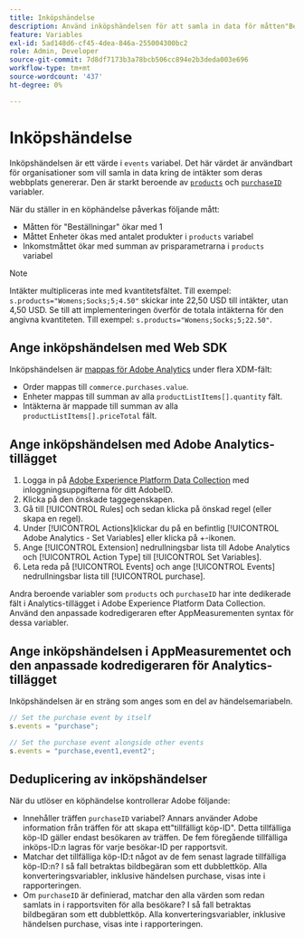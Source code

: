 ```yaml
---
title: Inköpshändelse
description: Använd inköpshändelsen för att samla in data för måtten"Beställningar","Enheter" och"Intäkter".
feature: Variables
exl-id: 5ad148d6-cf45-4dea-846a-255004300bc2
role: Admin, Developer
source-git-commit: 7d8df7173b3a78bcb506cc894e2b3deda003e696
workflow-type: tm+mt
source-wordcount: '437'
ht-degree: 0%

---
```


# Inköpshändelse

Inköpshändelsen är ett värde i `events` variabel. Det här värdet är användbart för organisationer som vill samla in data kring de intäkter som deras webbplats genererar. Den är starkt beroende av [`products`](../products.md) och [`purchaseID`](../purchaseid.md) variabler.

När du ställer in en köphändelse påverkas följande mått:

* Måtten för &quot;Beställningar&quot; ökar med 1
* Måttet Enheter ökas med antalet produkter i `products` variabel
* Inkomstmåttet ökar med summan av prisparametrarna i `products` variabel

>[!NOTE]
>
>Intäkter multipliceras inte med kvantitetsfältet. Till exempel: `s.products="Womens;Socks;5;4.50"` skickar inte 22,50 USD till intäkter, utan 4,50 USD. Se till att implementeringen överför de totala intäkterna för den angivna kvantiteten. Till exempel: `s.products="Womens;Socks;5;22.50"`.

## Ange inköpshändelsen med Web SDK

Inköpshändelsen är [mappas för Adobe Analytics](https://experienceleague.adobe.com/docs/analytics/implementation/aep-edge/variable-mapping.html) under flera XDM-fält:

* Order mappas till `commerce.purchases.value`.
* Enheter mappas till summan av alla `productListItems[].quantity` fält.
* Intäkterna är mappade till summan av alla `productListItems[].priceTotal` fält.

## Ange inköpshändelsen med Adobe Analytics-tillägget

1. Logga in på [Adobe Experience Platform Data Collection](https://experience.adobe.com/data-collection) med inloggningsuppgifterna för ditt AdobeID.
2. Klicka på den önskade taggegenskapen.
3. Gå till [!UICONTROL Rules] och sedan klicka på önskad regel (eller skapa en regel).
4. Under [!UICONTROL Actions]klickar du på en befintlig [!UICONTROL Adobe Analytics - Set Variables] eller klicka på +-ikonen.
5. Ange [!UICONTROL Extension] nedrullningsbar lista till Adobe Analytics och [!UICONTROL Action Type] till [!UICONTROL Set Variables].
6. Leta reda på [!UICONTROL Events] och ange [!UICONTROL Events] nedrullningsbar lista till [!UICONTROL purchase].

Andra beroende variabler som `products` och `purchaseID` har inte dedikerade fält i Analytics-tillägget i Adobe Experience Platform Data Collection. Använd den anpassade kodredigeraren efter AppMeasurementen syntax för dessa variabler.

## Ange inköpshändelsen i AppMeasurementet och den anpassade kodredigeraren för Analytics-tillägget

Inköpshändelsen är en sträng som anges som en del av händelsemariabeln.

```js
// Set the purchase event by itself
s.events = "purchase";

// Set the purchase event alongside other events
s.events = "purchase,event1,event2";
```

## Deduplicering av inköpshändelser

När du utlöser en köphändelse kontrollerar Adobe följande:

* Innehåller träffen `purchaseID` variabel? Annars använder Adobe information från träffen för att skapa ett&quot;tillfälligt köp-ID&quot;. Detta tillfälliga köp-ID gäller endast besökaren av träffen. De fem föregående tillfälliga inköps-ID:n lagras för varje besökar-ID per rapportsvit.
* Matchar det tillfälliga köp-ID:t något av de fem senast lagrade tillfälliga köp-ID:n? I så fall betraktas bildbegäran som ett dubblettköp. Alla konverteringsvariabler, inklusive händelsen purchase, visas inte i rapporteringen.
* Om `purchaseID` är definierad, matchar den alla värden som redan samlats in i rapportsviten för alla besökare? I så fall betraktas bildbegäran som ett dubblettköp. Alla konverteringsvariabler, inklusive händelsen purchase, visas inte i rapporteringen.
